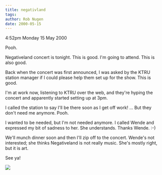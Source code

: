 ```yaml
---
title: negativland
tags: 
author: Rob Nugen
date: 2000-05-15
---
```


<p class=date>4:52pm Monday 15 May 2000</p>

<p>Pooh.

<p>Negativeland concert is tonight.  This is good.  I'm going to attend.  This is also good.

<p>Back when the concert was first announced, I was asked by the KTRU station manager if I could please help them set up for the show.  This is good.

<p>I'm at work now, listening to KTRU over the web, and they're hyping the concert and apparently started setting up at 3pm.

<p>I called the station to say I'll be there soon as I get off work!  ... But they don't need me anymore.  Pooh.

<p>I wanted to be needed, but I'm not needed anymore.  I called Wende and expressed my bit of sadness to her.  She understands.  Thanks Wende.  :-)

<p>We'll munch dinner soon and then I'll zip off to the concert.  Wende's not interested; she thinks Negativeland is not really music.  She's mostly right, but it is art.

<p>See ya!

<p><img src="/images/rob/wL-ROB.gif">

